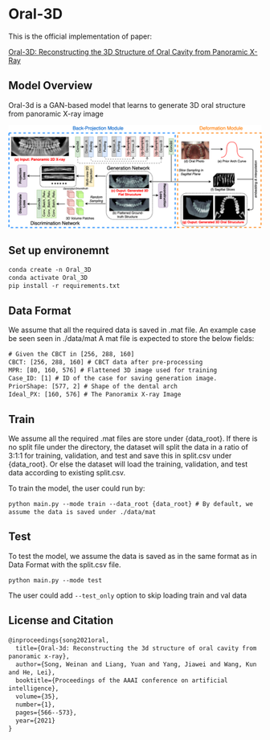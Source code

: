 # Oral-3D
 This is the official implementation of paper: 
 
[Oral-3D: Reconstructing the 3D Structure of Oral Cavity from Panoramic X-Ray](https://ojs.aaai.org/index.php/AAAI/article/view/16135)

## Model Overview
Oral-3d is a GAN-based model that learns to generate 3D oral structure from panoramic X-ray image

![Image text](./resource/network.png)

 ## Set up environemnt
 ```
 conda create -n Oral_3D
 conda activate Oral_3D
 pip install -r requirements.txt
 ```

 ## Data Format
 We assume that all the required data is saved in .mat file. An example case be seen seen in ./data/mat
 A mat file is expected to store the below fields:

```
# Given the CBCT in [256, 288, 160]
CBCT: [256, 288, 160] # CBCT data after pre-processing
MPR: [80, 160, 576] # Flattened 3D image used for training
Case_ID: [1] # ID of the case for saving generation image.
PriorShape: [577, 2] # Shape of the dental arch
Ideal_PX: [160, 576] # The Panoramix X-ray Image
```

## Train
We assume all the required .mat files are store under {data_root}. If there is no split file under the directory, the dataset will split the
data in a ratio of 3:1:1 for training, validation, and test and save this in split.csv under {data_root}. Or else the dataset will load the
training, validation, and test data according to existing split.csv.

To train the model, the user could run by:
```
python main.py --mode train --data_root {data_root} # By default, we assume the data is saved under ./data/mat
```

 ## Test
To test the model, we assume the data is saved as in the same format as in Data Format with the split.csv file.
 ```
 python main.py --mode test
 ```
The user could add ```--test_only``` option to skip loading train and val data


## License and Citation
```
@inproceedings{song2021oral,
  title={Oral-3d: Reconstructing the 3d structure of oral cavity from panoramic x-ray},
  author={Song, Weinan and Liang, Yuan and Yang, Jiawei and Wang, Kun and He, Lei},
  booktitle={Proceedings of the AAAI conference on artificial intelligence},
  volume={35},
  number={1},
  pages={566--573},
  year={2021}
}
```
